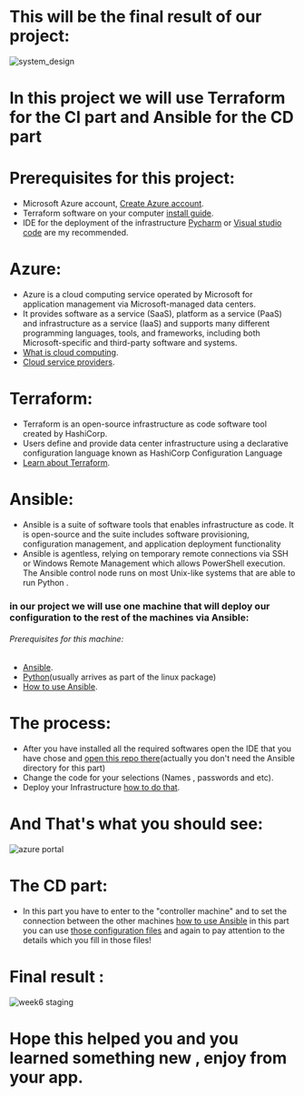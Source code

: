 # This will be the final result of our project:
![system_design](https://user-images.githubusercontent.com/105926044/175485830-982d6170-94a7-412f-9071-ec3e89079b00.png)


# In this project we will use Terraform for the CI part and Ansible for the CD part


# Prerequisites for this project:
 * Microsoft Azure account, [Create Azure account](https://azure.microsoft.com/en-us/free/).
 * Terraform software on your computer [install guide](https://learn.hashicorp.com/tutorials/terraform/install-cli).
 * IDE for the deployment of the infrastructure [Pycharm](https://www.jetbrains.com/pycharm/download/#section=windows) or [Visual studio code](https://code.visualstudio.com/download) are my recommended.


# Azure:
* Azure is a cloud computing service operated by Microsoft for application management via Microsoft-managed data centers.
* It provides software as a service (SaaS), platform as a service (PaaS) and infrastructure as a service (IaaS) and supports many different programming languages, tools, and frameworks, including both Microsoft-specific and third-party software and systems.
* [What is cloud computing](https://azure.microsoft.com/en-us/resources/cloud-computing-dictionary/what-is-cloud-computing/).
* [Cloud service providers](https://www.c-sharpcorner.com/article/top-10-cloud-service-providers/).

# Terraform:
* Terraform is an open-source infrastructure as code software tool created by HashiCorp.
* Users define and provide data center infrastructure using a declarative configuration language known as HashiCorp Configuration Language
* [Learn about Terraform](https://www.terraform.io/intro).

# Ansible:
* Ansible is a suite of software tools that enables infrastructure as code. It is open-source and the suite includes software provisioning, configuration management, and application deployment functionality
* Ansible is agentless, relying on temporary remote connections via SSH or Windows Remote Management which allows PowerShell execution. The Ansible control node runs on most Unix-like systems that are able to run Python .
### in our project we will use one machine that will deploy our configuration to the rest of the machines via Ansible:
###### Prerequisites for this machine:
* [Ansible](https://docs.ansible.com/ansible/latest/installation_guide/intro_installation.html).
* [Python](https://www.python.org/downloads/)(usually arrives as part of the linux package)
* [How to use Ansible](https://spacelift.io/blog/ansible-tutorial).

# The process:
* After you have installed all the required softwares open the IDE that you have chose and [open this repo there](https://github.com/omriganini/terraform-ansible)(actually you don't need the Ansible directory for this part)
* Change the code for your selections (Names , passwords and etc).
* Deploy your Infrastructure [how to do that](https://learn.hashicorp.com/tutorials/terraform/azure-build?in=terraform/azure-get-started).

# And That's what you should see:
![azure portal](https://user-images.githubusercontent.com/105926044/178116551-04376192-67ce-4225-8055-df62cf352314.jpg)


# The CD part:
* In this part you have to enter to the "controller machine" and to set the connection between the other machines [how to use Ansible](https://spacelift.io/blog/ansible-tutorial) in this part you can use [those configuration files](https://github.com/omriganini/terraform-ansible/tree/master/ansible) and again to pay attention to the details which you fill in those files!


# Final result : 
![week6 staging](https://user-images.githubusercontent.com/105926044/178116708-7f5f8aac-a9ce-4523-a06e-2d45f8b34c55.jpg)


# Hope this helped you and you learned something new , enjoy from your app.
